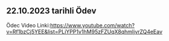 ## 22.10.2023 tarihli Ödev
Ödec Video Linki:https://www.youtube.com/watch?v=Rf1bzCj5YEE&list=PLiYPP1v1hM95zFZUqX8qhmIjvrZQ4eEav